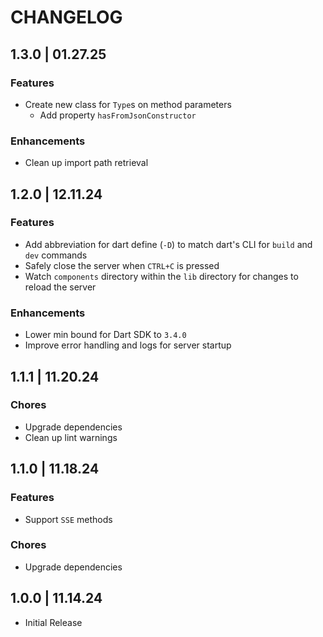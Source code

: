 # CHANGELOG

## 1.3.0 | 01.27.25

### Features

- Create new class for `Type`s on method parameters
  - Add property `hasFromJsonConstructor`

### Enhancements

- Clean up import path retrieval

## 1.2.0 | 12.11.24

### Features

- Add abbreviation for dart define (`-D`) to match dart's CLI for `build` and `dev` commands
- Safely close the server when `CTRL+C` is pressed
- Watch `components` directory within the `lib` directory for changes to reload the server

### Enhancements

- Lower min bound for Dart SDK to `3.4.0`
- Improve error handling and logs for server startup

## 1.1.1 | 11.20.24

### Chores

- Upgrade dependencies
- Clean up lint warnings

## 1.1.0 | 11.18.24

### Features

- Support `SSE` methods

### Chores

- Upgrade dependencies

## 1.0.0 | 11.14.24

- Initial Release
